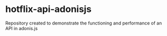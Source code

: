 # hotflix-api-adonisjs
Repository created to demonstrate the functioning and performance of an API in adonis.js

